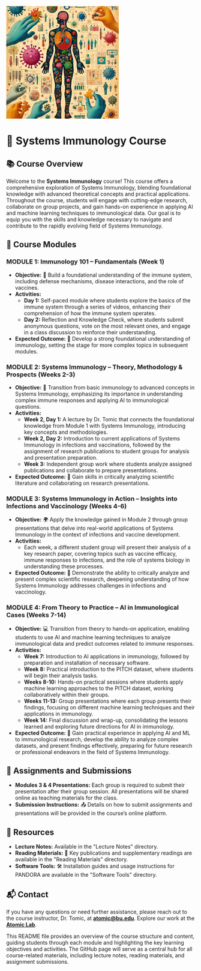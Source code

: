 <img src="https://github.com/atomiclaboratory/BE500_Systems_Immunology_Fall_2024/blob/main/Images/Codex%20Seraphinius%20BE500.webp" alt="Systems Immunology Course" width="300"/>

# 🧬 **Systems Immunology Course**

## 📚 **Course Overview**
Welcome to the **Systems Immunology** course! This course offers a comprehensive exploration of Systems Immunology, blending foundational knowledge with advanced theoretical concepts and practical applications. Throughout the course, students will engage with cutting-edge research, collaborate on group projects, and gain hands-on experience in applying AI and machine learning techniques to immunological data. Our goal is to equip you with the skills and knowledge necessary to navigate and contribute to the rapidly evolving field of Systems Immunology.

## 📅 **Course Modules**

### **MODULE 1: Immunology 101 – Fundamentals (Week 1)**
- **Objective:** 🧠 Build a foundational understanding of the immune system, including defense mechanisms, disease interactions, and the role of vaccines.
- **Activities:**
  - **Day 1:** Self-paced module where students explore the basics of the immune system through a series of videos, enhancing their comprehension of how the immune system operates.
  - **Day 2:** Reflection and Knowledge Check, where students submit anonymous questions, vote on the most relevant ones, and engage in a class discussion to reinforce their understanding.
- **Expected Outcome:** 🎯 Develop a strong foundational understanding of immunology, setting the stage for more complex topics in subsequent modules.

### **MODULE 2: Systems Immunology – Theory, Methodology & Prospects (Weeks 2-3)**
- **Objective:** 🔬 Transition from basic immunology to advanced concepts in Systems Immunology, emphasizing its importance in understanding complex immune responses and applying AI to immunological questions.
- **Activities:**
  - **Week 2, Day 1:** A lecture by Dr. Tomic that connects the foundational knowledge from Module 1 with Systems Immunology, introducing key concepts and methodologies.
  - **Week 2, Day 2:** Introduction to current applications of Systems Immunology in infections and vaccinations, followed by the assignment of research publications to student groups for analysis and presentation preparation.
  - **Week 3:** Independent group work where students analyze assigned publications and collaborate to prepare presentations.
- **Expected Outcome:** 🎯 Gain skills in critically analyzing scientific literature and collaborating on research presentations.

### **MODULE 3: Systems Immunology in Action – Insights into Infections and Vaccinology (Weeks 4-6)**
- **Objective:** 🌍 Apply the knowledge gained in Module 2 through group presentations that delve into real-world applications of Systems Immunology in the context of infections and vaccine development.
- **Activities:**
  - Each week, a different student group will present their analysis of a key research paper, covering topics such as vaccine efficacy, immune responses to infections, and the role of systems biology in understanding these processes.
- **Expected Outcome:** 🎯 Demonstrate the ability to critically analyze and present complex scientific research, deepening understanding of how Systems Immunology addresses challenges in infections and vaccinology.

### **MODULE 4: From Theory to Practice – AI in Immunological Cases (Weeks 7-14)**
- **Objective:** 💻 Transition from theory to hands-on application, enabling students to use AI and machine learning techniques to analyze immunological data and predict outcomes related to immune responses.
- **Activities:**
  - **Week 7:** Introduction to AI applications in immunology, followed by preparation and installation of necessary software.
  - **Week 8:** Practical introduction to the PITCH dataset, where students will begin their analysis tasks.
  - **Weeks 8-10:** Hands-on practical sessions where students apply machine learning approaches to the PITCH dataset, working collaboratively within their groups.
  - **Weeks 11-13:** Group presentations where each group presents their findings, focusing on different machine learning techniques and their applications in immunology.
  - **Week 14:** Final discussion and wrap-up, consolidating the lessons learned and exploring future directions for AI in immunology.
- **Expected Outcome:** 🎯 Gain practical experience in applying AI and ML to immunological research, develop the ability to analyze complex datasets, and present findings effectively, preparing for future research or professional endeavors in the field of Systems Immunology.

## 📝 **Assignments and Submissions**
- **Modules 3 & 4 Presentations:** Each group is required to submit their presentation after their group session. All presentations will be shared online as teaching materials for the class.
- **Submission Instructions:** 📤 Details on how to submit assignments and presentations will be provided in the course’s online platform.

## 🔗 **Resources**
- **Lecture Notes:** Available in the "Lecture Notes" directory.
- **Reading Materials:** 📖 Key publications and supplementary readings are available in the "Reading Materials" directory.
- **Software Tools:** 🛠️ Installation guides and usage instructions for PANDORA are available in the "Software Tools" directory.


## 📬 **Contact**
If you have any questions or need further assistance, please reach out to the course instructor, Dr. Tomic, at **[atomic@bu.edu](mailto:atomic@bu.edu)**. Explore our work at the **[Atomic Lab](http://atomic-lab.org)**.

This README file provides an overview of the course structure and content, guiding students through each module and highlighting the key learning objectives and activities. The GitHub page will serve as a central hub for all course-related materials, including lecture notes, reading materials, and assignment submissions.